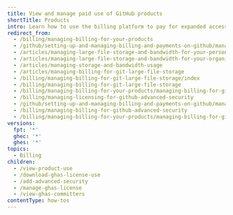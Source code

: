 ```yaml
---
title: View and manage paid use of GitHub products
shortTitle: Products
intro: Learn how to use the billing platform to pay for expanded access to GitHub products.
redirect_from:
  - /billing/managing-billing-for-your-products
  - /github/setting-up-and-managing-billing-and-payments-on-github/managing-billing-for-git-large-file-storage
  - /articles/managing-large-file-storage-and-bandwidth-for-your-personal-account
  - /articles/managing-large-file-storage-and-bandwidth-for-your-organization
  - /articles/managing-storage-and-bandwidth-usage
  - /articles/managing-billing-for-git-large-file-storage
  - /billing/managing-billing-for-git-large-file-storage/index
  - /billing/managing-billing-for-git-large-file-storage
  - /billing/managing-billing-for-your-products/managing-billing-for-git-large-file-storage
  - /billing/managing-licensing-for-github-advanced-security
  - /github/setting-up-and-managing-billing-and-payments-on-github/managing-licensing-for-github-advanced-security
  - /billing/managing-billing-for-github-advanced-security
  - /billing/managing-billing-for-your-products/managing-billing-for-github-advanced-security
versions:
  fpt: '*'
  ghec: '*'
  ghes: '*'
topics:
  - Billing
children:
  - /view-product-use
  - /download-ghas-license-use
  - /add-advanced-security
  - /manage-ghas-license
  - /view-ghas-committers
contentType: how-tos
---
```

